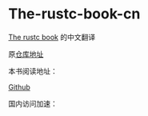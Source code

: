 # The-rustc-book-cn
[The rustc book](https://doc.rust-lang.org/rustc/index.html) 的中文翻译

原[仓库地址](https://github.com/rust-lang/rust/tree/master/src/doc/rustc)



本书阅读地址：

[Github](https://1024chen.github.io/)



国内访问加速：